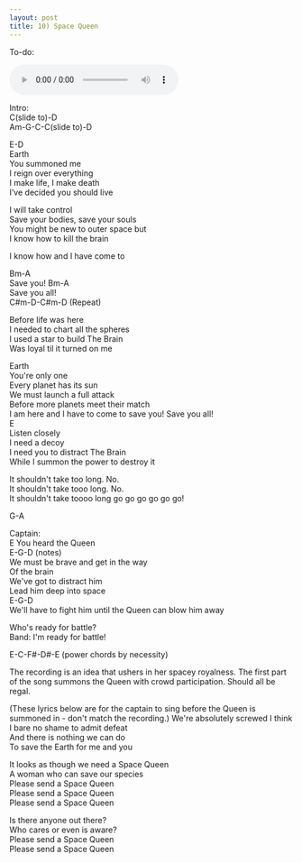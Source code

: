 ```yaml
---
layout: post
title: 10) Space Queen
---
```

To-do: 

<audio controls>
<source src="{{ site.baseurl }}/audio/transition-to-space-queen-intro.mp3" type="audio/mpeg">
</audio>

Intro:  
C(slide to)-D  
Am-G-C-C(slide to)-D


E-D  
Earth  
You summoned me  
I reign over everything  
I make life, I make death  
I’ve decided you should live  
   
I will take control  
Save your bodies, save your souls  
You might be new to outer space but  
I know how to kill the brain  
 
I know how and I have come to

Bm-A  
Save you!
Bm-A  
Save you all!  
C#m-D-C#m-D (Repeat)    
  
Before life was here  
I needed to chart all the spheres  
I used a star to build The Brain  
Was loyal til it turned on me  
 
Earth  
You're only one  
Every planet has its sun  
We must launch a full attack  
Before more planets meet their match   
I am here and I have to come
to save you! Save you all!    
E    
Listen closely  
I need a decoy  
I need you to distract The Brain  
While I summon the power to destroy it  
   
It shouldn't take too long. No.  
It shouldn't take tooo long. No.  
It shouldn't take toooo long go go go go go go!  

G-A

Captain:  
E
You heard the Queen  
E-G-D (notes)  
We must be brave and get in the way  
Of the brain  
We've got to distract him  
Lead him deep into space  
E-G-D     
We'll have to fight him until the Queen can blow  him away  
   
Who's ready for battle?  
Band: I'm ready for battle!  

E-C-F#-D#-E (power chords by necessity)  








The recording is an idea that ushers in her spacey royalness. The first part of the song   summons the Queen with crowd participation. Should all be regal.  






(These lyrics below are for the captain to sing before the Queen is summoned in - don't match the recording.)
We're absolutely screwed I think    
I bare no shame to admit defeat    
And there is nothing we can do  
To save the Earth for me and you  

It looks as though we need a Space Queen  
A woman who can save our species  
Please send a Space Queen  
Please send a Space Queen  
Please send a Space Queen  

Is there anyone out there?  
Who cares or even is aware?  
Please send a Space Queen  
Please send a Space Queen 